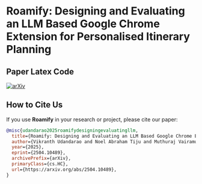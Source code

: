 # Roamify: Designing and Evaluating an LLM Based Google Chrome Extension for Personalised Itinerary Planning

## Paper Latex Code

[![arXiv](https://img.shields.io/badge/arXiv-2504.10489-b31b1b.svg)](https://arxiv.org/abs/2504.10489)


## How to Cite Us

If you use **Roamify** in your research or project, please cite our paper:

```bibtex
@misc{udandarao2025roamifydesigningevaluatingllm,
  title={Roamify: Designing and Evaluating an LLM Based Google Chrome Extension for Personalised Itinerary Planning}, 
  author={Vikranth Udandarao and Noel Abraham Tiju and Muthuraj Vairamuthu and Harsh Mistry and Dhruv Kumar},
  year={2025},
  eprint={2504.10489},
  archivePrefix={arXiv},
  primaryClass={cs.HC},
  url={https://arxiv.org/abs/2504.10489},
}
```
